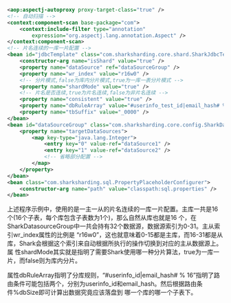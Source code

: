 ```Xml
<aop:aspectj-autoproxy proxy-target-class="true" />
<!-- 自动扫描 -->
<context:component-scan base-package="com">
	<context:include-filter type="annotation"
		expression="org.aspectj.lang.annotation.Aspect" />
</context:component-scan>
<!-- 片名连续的一库一片配置 -->
<bean id="jdbcTemplate" class="com.sharksharding.core.shard.SharkJdbcTemplate">
	<constructor-arg name="isShard" value="true" />
	<property name="dataSource" ref="dataSourceGroup" />
	<property name="wr_index" value="r16w0" />
	<!-- 分片模式,false为库内分片模式,true为一库一表分片模式 -->
	<property name="shardMode" value="true" />
	<!-- 片名是否连续,true为片名连续,false为非片名连续 -->
	<property name="consistent" value="true" />
	<property name="dbRuleArray" value="#userinfo_test_id|email_hash# % 16" />
	<property name="tbSuffix" value="_0000" />
</bean>
<bean id="dataSourceGroup" class="com.sharksharding.core.config.SharkDatasourceGroup">
	<property name="targetDataSources">
		<map key-type="java.lang.Integer">
			<entry key="0" value-ref="dataSource1" />
			<entry key="1" value-ref="dataSource2" />
			<!-- 省略部分配置 -->
		</map>
	</property>
</bean>
<bean class="com.sharksharding.sql.PropertyPlaceholderConfigurer">
	<constructor-arg name="path" value="classpath:sql.properties" />
</bean>
```

上述程序示例中，使用的是一主一从的片名连续的一库一片配置。主库一共是16个(16个子表，每个库包含子表数为1个)，那么自然从库也就是16 个，在SharkDatasourceGroup中一共会持有32个数据源，数据源索引为0-31。主从索引wr_index属性的比例是 “r16w0”，这也就意味着0-15都是主库，而16-31都是从库，Shark会根据这个索引来自动根据所执行的操作切换到对应的主从数据源上。属 性shardMode其实就是指明了需要Shark使用哪一种分片算法，true为一库一片，而false则为库内分片。

属性dbRuleArray指明了分库规则，“#userinfo_id|email_hash# % 16”指明了路由条件可能包括两个，分别为userinfo_id和email_hash。然后根据路由条件%dbSize即可计算出数据究竟应该落盘到 哪一个库的哪一个子表下。